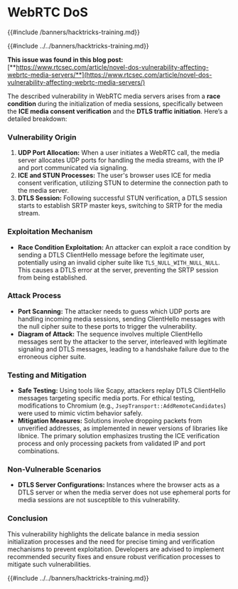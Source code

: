 # WebRTC DoS
{{#include /banners/hacktricks-training.md}}


{{#include ../../banners/hacktricks-training.md}}

**This issue was found in this blog post:** [**https://www.rtcsec.com/article/novel-dos-vulnerability-affecting-webrtc-media-servers/**](https://www.rtcsec.com/article/novel-dos-vulnerability-affecting-webrtc-media-servers/)

The described vulnerability in WebRTC media servers arises from a **race condition** during the initialization of media sessions, specifically between the **ICE media consent verification** and the **DTLS traffic initiation**. Here’s a detailed breakdown:

### Vulnerability Origin

1. **UDP Port Allocation:** When a user initiates a WebRTC call, the media server allocates UDP ports for handling the media streams, with the IP and port communicated via signaling.
2. **ICE and STUN Processes:** The user's browser uses ICE for media consent verification, utilizing STUN to determine the connection path to the media server.
3. **DTLS Session:** Following successful STUN verification, a DTLS session starts to establish SRTP master keys, switching to SRTP for the media stream.

### Exploitation Mechanism

- **Race Condition Exploitation:** An attacker can exploit a race condition by sending a DTLS ClientHello message before the legitimate user, potentially using an invalid cipher suite like `TLS_NULL_WITH_NULL_NULL`. This causes a DTLS error at the server, preventing the SRTP session from being established.

### Attack Process

- **Port Scanning:** The attacker needs to guess which UDP ports are handling incoming media sessions, sending ClientHello messages with the null cipher suite to these ports to trigger the vulnerability.
- **Diagram of Attack:** The sequence involves multiple ClientHello messages sent by the attacker to the server, interleaved with legitimate signaling and DTLS messages, leading to a handshake failure due to the erroneous cipher suite.

### Testing and Mitigation

- **Safe Testing:** Using tools like Scapy, attackers replay DTLS ClientHello messages targeting specific media ports. For ethical testing, modifications to Chromium (e.g., `JsepTransport::AddRemoteCandidates`) were used to mimic victim behavior safely.
- **Mitigation Measures:** Solutions involve dropping packets from unverified addresses, as implemented in newer versions of libraries like libnice. The primary solution emphasizes trusting the ICE verification process and only processing packets from validated IP and port combinations.

### Non-Vulnerable Scenarios

- **DTLS Server Configurations:** Instances where the browser acts as a DTLS server or when the media server does not use ephemeral ports for media sessions are not susceptible to this vulnerability.

### Conclusion

This vulnerability highlights the delicate balance in media session initialization processes and the need for precise timing and verification mechanisms to prevent exploitation. Developers are advised to implement recommended security fixes and ensure robust verification processes to mitigate such vulnerabilities.

{{#include ../../banners/hacktricks-training.md}}
